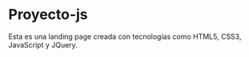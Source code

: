 # Proyecto-js
Esta es una landing page creada con tecnologías como HTML5, CSS3, JavaScript y JQuery.
